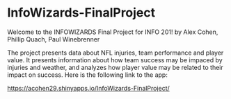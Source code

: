 # InfoWizards-FinalProject

Welcome to the INFOWIZARDS Final Project for INFO 201!
by Alex Cohen, Phillip Quach, Paul Winebrenner

The project presents data about NFL injuries, team performance and player value. It presents information about how team success may be impaced by injuries and weather, and analyzes how player value may be related to their impact on success.
Here is the following link to the app:

https://acohen29.shinyapps.io/InfoWizards-FinalProject/
